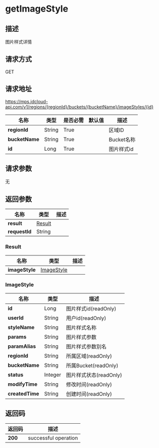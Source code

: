 # getImageStyle


## 描述
图片样式详情

## 请求方式
GET

## 请求地址
https://mps.jdcloud-api.com/v1/regions/{regionId}/buckets/{bucketName}/imageStyles/{id}

|名称|类型|是否必需|默认值|描述|
|---|---|---|---|---|
|**regionId**|String|True| |区域ID|
|**bucketName**|String|True| |Bucket名称|
|**id**|Long|True| |图片样式id|

## 请求参数
无


## 返回参数
|名称|类型|描述|
|---|---|---|
|**result**|[Result](user-content-getimagestyle#result)| |
|**requestId**|String| |

### <div id="result">Result</div>
|名称|类型|描述|
|---|---|---|
|**imageStyle**|[ImageStyle](user-content-getimagestyle#imagestyle)| |
### <div id="imagestyle">ImageStyle</div>
|名称|类型|描述|
|---|---|---|
|**id**|Long|图片样式id(readOnly)|
|**userId**|String|用户id(readOnly)|
|**styleName**|String|图片样式名称|
|**params**|String|图片样式参数|
|**paramAlias**|String|图片样式参数别名|
|**regionId**|String|所属区域(readOnly)|
|**bucketName**|String|所属Bucket(readOnly)|
|**status**|Integer|图片样式状态(readOnly)|
|**modifyTime**|String|修改时间(readOnly)|
|**createdTime**|String|创建时间(readOnly)|

## 返回码
|返回码|描述|
|---|---|
|**200**|successful operation|
